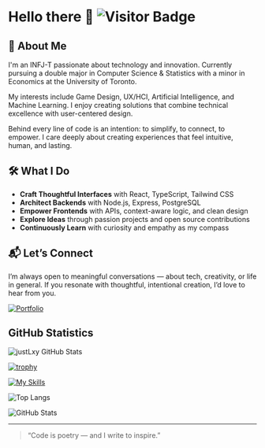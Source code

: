 # Hello there 👋 ![Visitor Badge](https://komarev.com/ghpvc/?username=justLxy&color=blue&style=flat)

## 🌿 About Me

I'm an INFJ-T passionate about technology and innovation. Currently pursuing a double major in Computer Science & Statistics with a minor in Economics at the University of Toronto.

My interests include Game Design, UX/HCI, Artificial Intelligence, and Machine Learning. I enjoy creating solutions that combine technical excellence with user-centered design.

Behind every line of code is an intention: to simplify, to connect, to empower. I care deeply about creating experiences that feel intuitive, human, and lasting.

## 🛠️ What I Do

- **Craft Thoughtful Interfaces** with React, TypeScript, Tailwind CSS  
- **Architect Backends** with Node.js, Express, PostgreSQL  
- **Empower Frontends** with APIs, context-aware logic, and clean design  
- **Explore Ideas** through passion projects and open source contributions  
- **Continuously Learn** with curiosity and empathy as my compass  

## 📬 Let’s Connect

I’m always open to meaningful conversations — about tech, creativity, or life in general. If you resonate with thoughtful, intentional creation, I’d love to hear from you.

[![Portfolio](https://img.shields.io/badge/Portfolio-Visit-informational)](https://lvxy.cc)

## GitHub Statistics

![justLxy GitHub Stats](https://github-readme-stats.vercel.app/api?username=justLxy&show_icons=true&theme=highcontrast)

[![trophy](https://github-profile-trophy.vercel.app/?username=yourusername)](https://github.com/ryo-ma/github-profile-trophy)

[![My Skills](https://skillicons.dev/icons?i=js,react,ts,nodejs,python,html,css,figma)](https://skillicons.dev)

![Top Langs](https://github-readme-stats.vercel.app/api/top-langs/?username=yourusername&layout=compact)

![GitHub Stats](https://github-readme-stats.vercel.app/api?username=yourusername&show_icons=true&theme=radical)

---

> “Code is poetry — and I write to inspire.”
